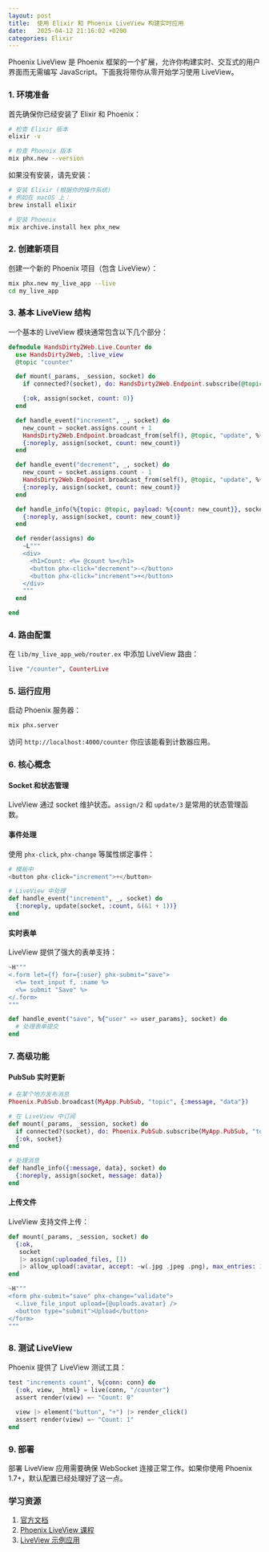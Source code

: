 ```yaml
---
layout: post
title:  使用 Elixir 和 Phoenix LiveView 构建实时应用
date:   2025-04-12 21:16:02 +0200
categories: Elixir
---
```




Phoenix LiveView 是 Phoenix 框架的一个扩展，允许你构建实时、交互式的用户界面而无需编写 JavaScript。下面我将带你从零开始学习使用 LiveView。

### 1. 环境准备

首先确保你已经安装了 Elixir 和 Phoenix：

```bash
# 检查 Elixir 版本
elixir -v

# 检查 Phoenix 版本
mix phx.new --version
```

如果没有安装，请先安装：

```bash
# 安装 Elixir (根据你的操作系统)
# 例如在 macOS 上：
brew install elixir

# 安装 Phoenix
mix archive.install hex phx_new
```

### 2. 创建新项目

创建一个新的 Phoenix 项目（包含 LiveView）：

```bash
mix phx.new my_live_app --live
cd my_live_app
```

### 3. 基本 LiveView 结构

一个基本的 LiveView 模块通常包含以下几个部分：

```elixir
defmodule HandsDirty2Web.Live.Counter do
  use HandsDirty2Web, :live_view
  @topic "counter"

  def mount(_params, _session, socket) do
    if connected?(socket), do: HandsDirty2Web.Endpoint.subscribe(@topic)

    {:ok, assign(socket, count: 0)}
  end

  def handle_event("increment", _, socket) do
    new_count = socket.assigns.count + 1
    HandsDirty2Web.Endpoint.broadcast_from(self(), @topic, "update", %{count: new_count})
    {:noreply, assign(socket, count: new_count)}
  end

  def handle_event("decrement", _, socket) do
    new_count = socket.assigns.count - 1
    HandsDirty2Web.Endpoint.broadcast_from(self(), @topic, "update", %{count: new_count})
    {:noreply, assign(socket, count: new_count)}
  end

  def handle_info(%{topic: @topic, payload: %{count: new_count}}, socket) do
    {:noreply, assign(socket, count: new_count)}
  end

  def render(assigns) do
    ~L"""
    <div>
      <h1>Count: <%= @count %></h1>
      <button phx-click="decrement">-</button>
      <button phx-click="increment">+</button>
    </div>
    """
  end

end

```

### 4. 路由配置

在 `lib/my_live_app_web/router.ex` 中添加 LiveView 路由：

```elixir
live "/counter", CounterLive
```

### 5. 运行应用

启动 Phoenix 服务器：

```bash
mix phx.server
```

访问 `http://localhost:4000/counter` 你应该能看到计数器应用。

### 6. 核心概念

#### Socket 和状态管理

LiveView 通过 socket 维护状态。`assign/2` 和 `update/3` 是常用的状态管理函数。

#### 事件处理

使用 `phx-click`, `phx-change` 等属性绑定事件：

```elixir
# 模板中
<button phx-click="increment">+</button>

# LiveView 中处理
def handle_event("increment", _, socket) do
  {:noreply, update(socket, :count, &(&1 + 1))}
end
```

#### 实时表单

LiveView 提供了强大的表单支持：

```elixir
~H"""
<.form let={f} for={:user} phx-submit="save">
  <%= text_input f, :name %>
  <%= submit "Save" %>
</.form>
"""

def handle_event("save", %{"user" => user_params}, socket) do
  # 处理表单提交
end
```

### 7. 高级功能

#### PubSub 实时更新

```elixir
# 在某个地方发布消息
Phoenix.PubSub.broadcast(MyApp.PubSub, "topic", {:message, "data"})

# 在 LiveView 中订阅
def mount(_params, _session, socket) do
  if connected?(socket), do: Phoenix.PubSub.subscribe(MyApp.PubSub, "topic")
  {:ok, socket}
end

# 处理消息
def handle_info({:message, data}, socket) do
  {:noreply, assign(socket, message: data)}
end
```

#### 上传文件

LiveView 支持文件上传：

```elixir
def mount(_params, _session, socket) do
  {:ok,
   socket
   |> assign(:uploaded_files, [])
   |> allow_upload(:avatar, accept: ~w(.jpg .jpeg .png), max_entries: 1)}
end

~H"""
<form phx-submit="save" phx-change="validate">
  <.live_file_input upload={@uploads.avatar} />
  <button type="submit">Upload</button>
</form>
"""
```

### 8. 测试 LiveView

Phoenix 提供了 LiveView 测试工具：

```elixir
test "increments count", %{conn: conn} do
  {:ok, view, _html} = live(conn, "/counter")
  assert render(view) =~ "Count: 0"
  
  view |> element("button", "+") |> render_click()
  assert render(view) =~ "Count: 1"
end
```

### 9. 部署

部署 LiveView 应用需要确保 WebSocket 连接正常工作。如果你使用 Phoenix 1.7+，默认配置已经处理好了这一点。

### 学习资源

1. [官方文档](https://hexdocs.pm/phoenix_live_view/Phoenix.LiveView.html)
2. [Phoenix LiveView 课程](https://pragmaticstudio.com/phoenix-liveview)
3. [LiveView 示例应用](https://github.com/chrismccord/phoenix_live_view_example)




